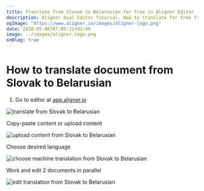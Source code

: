 ```yaml
---
title: Translate from Slovak to Belarusian for free in Aligner Editor
description: Aligner Dual Editor Tutorial. How to translate for free from Slovak to Belarusian. Aligner is multilingual document management platform. 
ogImage: "https://www.aligner.io/images/aligner-logo.png"
date: 2020-05-06T07:09:21+03:00
image: ../images/aligner-logo.png
onBlog: true
---
```


# How to translate document from Slovak to Belarusian

1. Go to editor at [app.aligner.io](https://app.aligner.io "Aligner App web page")

![translate from Slovak to Belarusian](../aligner-blank-editor.png "translate from Slovak to Belarusian")

Copy-paste content or upload content

![upload content from Slovak to Belarusian](../aligner-uploaded-document.png "upload content from Slovak to Belarusian")

Choose desired language

![choose machine translation from Slovak to Belarusian](../aligner-language-dropdown.png "choose machine translation from Slovak to Belarusian")

Work and edit 2 documents in parallel

![edit translation from Slovak to Belarusian](../aligner-double-sitded-editor.png "edit translation from Slovak to Belarusian")

